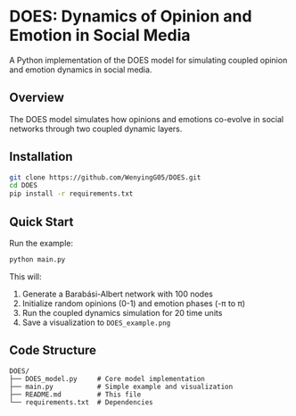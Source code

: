 # DOES: Dynamics of Opinion and Emotion in Social Media

A Python implementation of the DOES model for simulating coupled opinion and emotion dynamics in social media.

## Overview

The DOES model simulates how opinions and emotions co-evolve in social networks through two coupled dynamic layers.

## Installation

```bash
git clone https://github.com/WenyingG05/DOES.git
cd DOES
pip install -r requirements.txt
```

## Quick Start

Run the example:

```bash
python main.py
```

This will:
1. Generate a Barabási-Albert network with 100 nodes
2. Initialize random opinions (0-1) and emotion phases (-π to π)
3. Run the coupled dynamics simulation for 20 time units
4. Save a visualization to `DOES_example.png`

## Code Structure

```
DOES/
├── DOES_model.py     # Core model implementation
├── main.py           # Simple example and visualization
├── README.md         # This file
└── requirements.txt  # Dependencies
```
